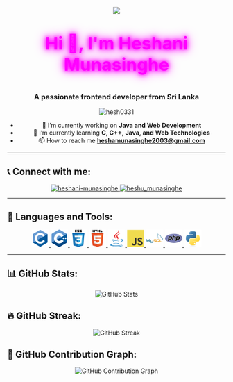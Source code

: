 <style>
  @keyframes glow {
    0% { text-shadow: 0 0 5px #ff00ff, 0 0 10px #ff00ff, 0 0 20px #ff00ff; }
    50% { text-shadow: 0 0 20px #ff00ff, 0 0 30px #ff00ff, 0 0 40px #ff00ff; }
    100% { text-shadow: 0 0 5px #ff00ff, 0 0 10px #ff00ff, 0 0 20px #ff00ff; }
  }

  .animated-text {
    font-size: 2.5rem;
    font-weight: bold;
    text-align: center;
    color: #ff00ff;
    animation: glow 1.5s infinite alternate;
  }

  .container {
    text-align: center;
  }

  .social-icons img {
    transition: transform 0.3s ease-in-out;
  }

  .social-icons img:hover {
    transform: scale(1.2);
  }
</style>

<div class="container">
  <p align="center"><img src="https://user-images.githubusercontent.com/74038190/212749171-b84692a8-2b04-4e3b-93ca-ac14705da224.gif" width="250px"></p>
  
  <p class="animated-text">Hi 👋, I'm Heshani Munasinghe</p>
  
  <h3 align="center">A passionate frontend developer from Sri Lanka</h3>

  <p align="center">
    <img src="https://komarev.com/ghpvc/?username=hesh0331&label=Profile%20views&color=0e75b6&style=flat" alt="hesh0331" />
  </p>

  - 🔭 I’m currently working on **Java and Web Development**  
  - 🌱 I’m currently learning **C, C++, Java, and Web Technologies**  
  - 📫 How to reach me **heshamunasinghe2003@gmail.com**  
</div>

---

## 📞 Connect with me:
<p align="center" class="social-icons">
  <a href="https://linkedin.com/in/heshani-munasinghe" target="blank">
    <img src="https://raw.githubusercontent.com/rahuldkjain/github-profile-readme-generator/master/src/images/icons/Social/linked-in-alt.svg" alt="heshani-munasinghe" height="30" width="40" />
  </a>
  <a href="https://instagram.com/heshu_munasinghe" target="blank">
    <img src="https://raw.githubusercontent.com/rahuldkjain/github-profile-readme-generator/master/src/images/icons/Social/instagram.svg" alt="heshu_munasinghe" height="30" width="40" />
  </a>
</p>

---

## 🚀 Languages and Tools:
<p align="center"> 
  <a href="https://www.cprogramming.com/" target="_blank"> <img src="https://raw.githubusercontent.com/devicons/devicon/master/icons/c/c-original.svg" alt="c" width="40" height="40"/> </a> 
  <a href="https://www.w3schools.com/cpp/" target="_blank"> <img src="https://raw.githubusercontent.com/devicons/devicon/master/icons/cplusplus/cplusplus-original.svg" alt="cplusplus" width="40" height="40"/> </a> 
  <a href="https://www.w3schools.com/css/" target="_blank"> <img src="https://raw.githubusercontent.com/devicons/devicon/master/icons/css3/css3-original-wordmark.svg" alt="css3" width="40" height="40"/> </a> 
  <a href="https://www.w3.org/html/" target="_blank"> <img src="https://raw.githubusercontent.com/devicons/devicon/master/icons/html5/html5-original-wordmark.svg" alt="html5" width="40" height="40"/> </a> 
  <a href="https://www.java.com" target="_blank"> <img src="https://raw.githubusercontent.com/devicons/devicon/master/icons/java/java-original.svg" alt="java" width="40" height="40"/> </a> 
  <a href="https://developer.mozilla.org/en-US/docs/Web/JavaScript" target="_blank"> <img src="https://raw.githubusercontent.com/devicons/devicon/master/icons/javascript/javascript-original.svg" alt="javascript" width="40" height="40"/> </a> 
  <a href="https://www.mysql.com/" target="_blank"> <img src="https://raw.githubusercontent.com/devicons/devicon/master/icons/mysql/mysql-original-wordmark.svg" alt="mysql" width="40" height="40"/> </a> 
  <a href="https://www.php.net" target="_blank"> <img src="https://raw.githubusercontent.com/devicons/devicon/master/icons/php/php-original.svg" alt="php" width="40" height="40"/> </a> 
  <a href="https://www.python.org" target="_blank"> <img src="https://raw.githubusercontent.com/devicons/devicon/master/icons/python/python-original.svg" alt="python" width="40" height="40"/> </a> 
</p>

---

## 📊 GitHub Stats:
<p align="center">
  <img src="https://github-readme-stats.vercel.app/api?username=hesh0331&show_icons=true&theme=radical" alt="GitHub Stats" />
</p>

## 🔥 GitHub Streak:
<p align="center">
  <img src="https://streak-stats.demolab.com?user=hesh0331&theme=radical&hide_border=false" alt="GitHub Streak" />
</p>

## 🌱 GitHub Contribution Graph:
<p align="center">
  <img src="https://github-readme-activity-graph.vercel.app/graph?username=hesh0331&theme=radical" alt="GitHub Contribution Graph" />
</p>


